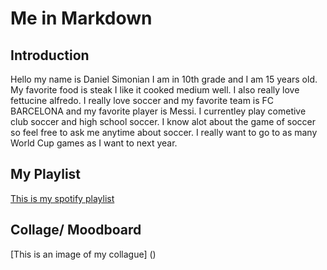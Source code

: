 # Me in Markdown 
## Introduction
Hello my name is Daniel Simonian I am in 10th grade and I am 15 years old. My favorite food is steak I like it cooked medium well. I also really love fettucine alfredo. I really love soccer and my favorite team is FC BARCELONA and my favorite player is Messi. I currentley play cometive club soccer and high school soccer. I know alot about the game of soccer so feel free to ask me anytime about soccer. I really want to go to as many World Cup games as I want to next year.
## My Playlist


[This is my spotify playlist]()


## Collage/ Moodboard

[This is an image of my collague] ()